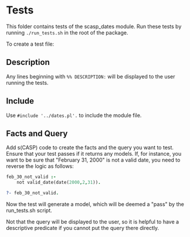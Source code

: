 # Tests

This folder contains tests of the scasp_dates module. Run these tests
by running `./run_tests.sh` in the root of the package.

To create a test file:

## Description
Any lines beginning with `%% DESCRIPTION:` will be displayed to the
user running the tests.

## Include
Use `#include '../dates.pl'.` to include the module file.

## Facts and Query
Add s(CASP) code to create the facts and the query you want to test.
Ensure that your test passes if it returns any models. If, for
instance, you want to be sure that "February 31, 2000" is not a valid
date, you need to reverse the logic as follows:

```prolog
feb_30_not_valid :-
    not valid_date(date(2000,2,31)).

?- feb_30_not_valid.
```

Now the test will generate a model, which will be deemed a "pass" by
the run_tests.sh script.

Not that the query will be displayed to the user, so it is helpful to have a descriptive predicate if you cannot put the query there directly.